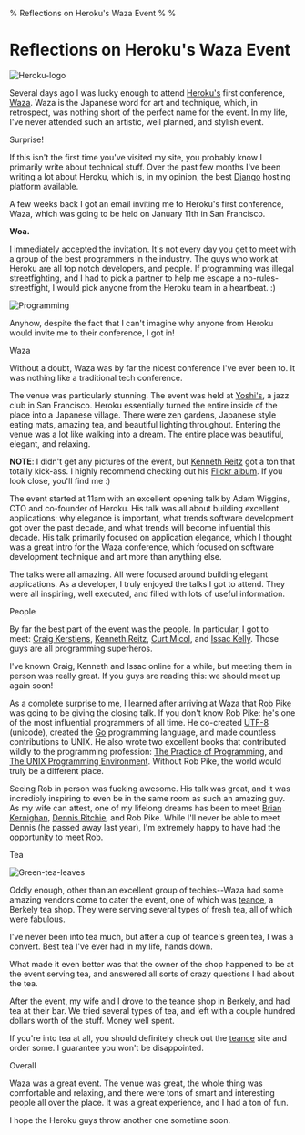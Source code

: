 % Reflections on Heroku's Waza Event
%
%

# Reflections on Heroku's Waza Event

![Heroku-logo][]

Several days ago I was lucky enough to attend [Heroku's][] first conference,
[Waza][]. Waza is the Japanese word for art and technique, which, in retrospect,
was nothing short of the perfect name for the event. In my life, I've never
attended such an artistic, well planned, and stylish event.

Surprise!

If this isn't the first time you've visited my site, you probably know I
primarily write about technical stuff. Over the past few months I've been
writing a lot about Heroku, which is, in my opinion, the best [Django][] hosting
platform available.

A few weeks back I got an email inviting me to Heroku's first conference, Waza,
which was going to be held on January 11th in San Francisco.

**Woa.**

I immediately accepted the invitation. It's not every day you get to meet with a
group of the best programmers in the industry. The guys who work at Heroku are
all top notch developers, and people. If programming was illegal streetfighting,
and I had to pick a partner to help me escape a no-rules-streetfight, I would
pick anyone from the Heroku team in a heartbeat. :)

![Programming][]

Anyhow, despite the fact that I can't imagine why anyone from Heroku would
invite me to their conference, I got in!

Waza

Without a doubt, Waza was by far the nicest conference I've ever been to. It was
nothing like a traditional tech conference.

The venue was particularly stunning. The event was held at [Yoshi's][], a jazz
club in San Francisco. Heroku essentially turned the entire inside of the place
into a Japanese village. There were zen gardens, Japanese style eating mats,
amazing tea, and beautiful lighting throughout. Entering the venue was a lot
like walking into a dream. The entire place was beautiful, elegant, and
relaxing.

**NOTE**: I didn't get any pictures of the event, but [Kenneth Reitz][] got a
ton that totally kick-ass. I highly recommend checking out his [Flickr album][].
If you look close, you'll find me :)

The event started at 11am with an excellent opening talk by Adam Wiggins, CTO
and co-founder of Heroku. His talk was all about building excellent
applications: why elegance is important, what trends software development got
over the past decade, and what trends will become influential this decade. His
talk primarily focused on application elegance, which I thought was a great
intro for the Waza conference, which focused on software development technique
and art more than anything else.

The talks were all amazing. All were focused around building elegant
applications. As a developer, I truly enjoyed the talks I got to attend. They
were all inspiring, well executed, and filled with lots of useful information.

People

By far the best part of the event was the people. In particular, I got to
meet: [Craig Kerstiens][], [Kenneth Reitz][], [Curt Micol][], and [Issac
Kelly][]. Those guys are all programming superheros.

I've known Craig, Kenneth and Issac online for a while, but meeting them in
person was really great. If you guys are reading this: we should meet up again
soon!

As a complete surprise to me, I learned after arriving at Waza that [Rob Pike][]
was going to be giving the closing talk. If you don't know Rob Pike: he's one of
the most influential programmers of all time. He co-created [UTF-8][] (unicode),
created the [Go][] programming language, and made countless contributions to
UNIX. He also wrote two excellent books that contributed wildly to the
programming profession: [The Practice of Programming][], and [The UNIX
Programming Environment][]. Without Rob Pike, the world would truly be a
different place.

Seeing Rob in person was fucking awesome. His talk was great, and it was
incredibly inspiring to even be in the same room as such an amazing guy. As my
wife can attest, one of my lifelong dreams has been to meet [Brian Kernighan][],
[Dennis Ritchie][], and Rob Pike. While I'll never be able to meet Dennis (he
passed away last year), I'm extremely happy to have had the opportunity to meet
Rob.

Tea

![Green-tea-leaves][]

Oddly enough, other than an excellent group of techies--Waza had some amazing
vendors come to cater the event, one of which was [teance][], a Berkely tea
shop. They were serving several types of fresh tea, all of which were fabulous.

I've never been into tea much, but after a cup of teance's green tea, I was a
convert. Best tea I've ever had in my life, hands down.

What made it even better was that the owner of the shop happened to be at the
event serving tea, and answered all sorts of crazy questions I had about the
tea.

After the event, my wife and I drove to the teance shop in Berkely, and had tea
at their bar. We tried several types of tea, and left with a couple hundred
dollars worth of the stuff. Money well spent.

If you're into tea at all, you should definitely check out the [teance][] site
and order some. I guarantee you won't be disappointed.

Overall

Waza was a great event. The venue was great, the whole thing was comfortable and
relaxing, and there were tons of smart and interesting people all over the
place. It was a great experience, and I had a ton of fun.

I hope the Heroku guys throw another one sometime soon.

  [Heroku-logo]: http://getfile1.posterous.com/getfile/files.posterous.com/temp-2012-01-15/rbHcabDHcIDmbvexbzEBgtgsoAFdwpsEgnzjyGtqnojHHlHpAnDpHuaxpdBz/heroku-logo.png.scaled696.png
  [Heroku's]: http://www.heroku.com/ "Heroku"
  [Waza]: http://waza.heroku.com/ "Heroku Waza"
  [Django]: https://www.djangoproject.com/ "Django"
  [Programming]: ./images/94400331-0-programming.png.scaled696.png
  [Yoshi's]: http://www.yoshis.com/sanfrancisco "Yoshi's Jazz Club"
  [Kenneth Reitz]: http://kennethreitz.com/ "Kenneth Reitz"
  [Flickr album]: http://www.flickr.com/photos/kennethreitz/sets/72157628841270129/
    "Waza Flickr"
  [Craig Kerstiens]: http://www.craigkerstiens.com/ "Craig Kerstiens"
  [Curt Micol]: http://asenchi.com/ "Curt Micol"
  [Issac Kelly]: http://www.kellycreativetech.com/ "Issac Kelly"
  [Rob Pike]: http://en.wikipedia.org/wiki/Rob_Pike "Rob Pike"
  [UTF-8]: http://en.wikipedia.org/wiki/UTF-8 "UTF-8"
  [Go]: http://golang.org/ "Go"
  [The Practice of Programming]: http://www.amazon.com/gp/product/020161586X/ref=as_li_ss_tl?ie=UTF8&tag=projectb14ck-20&linkCode=as2&camp=1789&creative=390957&creativeASIN=020161586X
    "The Practice of Programming"
  [The UNIX Programming Environment]: http://www.amazon.com/gp/product/013937681X/ref=as_li_ss_tl?ie=UTF8&tag=projectb14ck-20&linkCode=as2&camp=1789&creative=390957&creativeASIN=013937681X
    "The UNIX Programming Environment"
  [Brian Kernighan]: http://www.cs.princeton.edu/~bwk/ "Brian Kernighan"
  [Dennis Ritchie]: http://cm.bell-labs.com/who/dmr/ "Dennis Ritchie"
  [Green-tea-leaves]: http://getfile2.posterous.com/getfile/files.posterous.com/temp-2012-01-15/hGwqFivvoektFwegakayoykmzCGHbknidrExhhplcEbBpAlvmDddelbJzngH/green-tea-leaves.jpg.scaled696.jpg
  [teance]: http://www.teance.com/ "teance"
